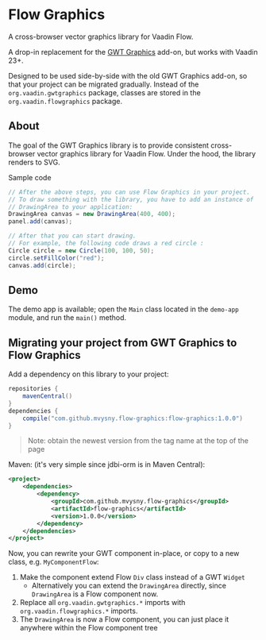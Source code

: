 # Flow Graphics

A cross-browser vector graphics library for Vaadin Flow.

A drop-in replacement for the [GWT Graphics](https://vaadin.com/directory/component/gwt-graphics)
add-on, but works with Vaadin 23+.

Designed to be used side-by-side with the old GWT Graphics add-on, so that your
project can be migrated gradually. Instead of the `org.vaadin.gwtgraphics` package,
classes are stored in the `org.vaadin.flowgraphics` package.

## About

The goal of the GWT Graphics library is to provide consistent cross-browser vector graphics library
for Vaadin Flow. Under the hood, the library renders to SVG.

Sample code
```java
// After the above steps, you can use Flow Graphics in your project. 
// To draw something with the library, you have to add an instance of 
// DrawingArea to your application:
DrawingArea canvas = new DrawingArea(400, 400);
panel.add(canvas);

// After that you can start drawing. 
// For example, the following code draws a red circle :
Circle circle = new Circle(100, 100, 50);
circle.setFillColor("red");
canvas.add(circle);
```

## Demo

The demo app is available; open the `Main` class located in the `demo-app` module, and run the `main()` method.

## Migrating your project from GWT Graphics to Flow Graphics

Add a dependency on this library to your project:
```groovy
repositories {
    mavenCentral()
}
dependencies {
    compile("com.github.mvysny.flow-graphics:flow-graphics:1.0.0")
}
```
> Note: obtain the newest version from the tag name at the top of the page

Maven: (it's very simple since jdbi-orm is in Maven Central):

```xml
<project>
	<dependencies>
		<dependency>
			<groupId>com.github.mvysny.flow-graphics</groupId>
			<artifactId>flow-graphics</artifactId>
			<version>1.0.0</version>
		</dependency>
    </dependencies>
</project>
```

Now, you can rewrite your GWT component in-place, or copy to a new class, e.g. `MyComponentFlow`:

1. Make the component extend Flow `Div` class instead of a GWT `Widget`
    * Alternatively you can extend the `DrawingArea` directly, since `DrawingArea` is a Flow component now.
2. Replace all `org.vaadin.gwtgraphics.*` imports with `org.vaadin.flowgraphics.*` imports.
3. The `DrawingArea` is now a Flow component, you can just place it anywhere within the Flow component tree
